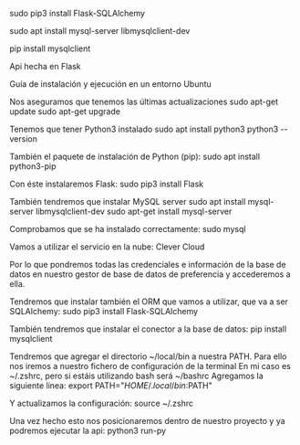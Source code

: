 sudo pip3 install Flask-SQLAlchemy


sudo apt install mysql-server libmysqlclient-dev


pip install mysqlclient


Api hecha en Flask

Guía de instalación y ejecución en un entorno Ubuntu

Nos aseguramos que tenemos las últimas actualizaciones
sudo apt-get update
sudo apt-get upgrade

Tenemos que tener Python3 instalado
sudo apt install python3
python3 --version

También el paquete de instalación de Python (pip): 
sudo apt install python3-pip

Con éste instalaremos Flask:
sudo pip3 install Flask

También tendremos que instalar MySQL server
sudo apt install mysql-server libmysqlclient-dev
sudo apt-get install mysql-server

Comprobamos que se ha instalado correctamente:
sudo mysql


Vamos a utilizar el servicio en la nube: Clever Cloud


Por lo que pondremos todas las credenciales e información de la base de datos en nuestro gestor de base de datos de preferencia y accederemos a ella.

Tendremos que instalar también el ORM que vamos a utilizar, que va a ser SQLAlchemy:
sudo pip3 install Flask-SQLAlchemy

También tendremos que instalar el conector a la base de datos:
pip install mysqlclient

Tendremos que agregar el directorio ~/local/bin a nuestra PATH. Para ello nos iremos a nuestro fichero de configuración de la terminal
En mi caso es ~/.zshrc, pero si estáis utilizando bash será ~/bashrc
Agregamos la siguiente línea:
export PATH="$HOME/.local/bin:$PATH"

Y actualizamos la configuración:
source ~/.zshrc


Una vez hecho esto nos posicionaremos dentro de nuestro proyecto y ya podremos ejecutar la api:
python3 run-py
